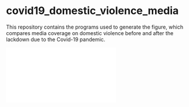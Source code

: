 # covid19_domestic_violence_media

This repository contains the programs used to generate the figure, which compares media coverage on domestic violence before and after the lackdown due to the Covid-19 pandemic.

![domestic_violence__2020_vs_2015-2019.pdf](domestic_violence__2020_vs_2015-2019.pdf)

